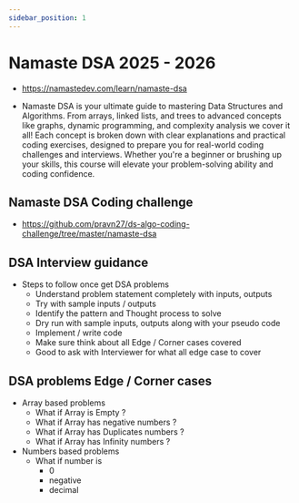 ```yaml
---
sidebar_position: 1
---
```


# Namaste DSA 2025 - 2026

- https://namastedev.com/learn/namaste-dsa

- Namaste DSA is your ultimate guide to mastering Data Structures and Algorithms. From arrays, linked lists, and trees to advanced concepts like graphs, dynamic programming, and complexity analysis we cover it all! Each concept is broken down with clear explanations and practical coding exercises, designed to prepare you for real-world coding challenges and interviews. Whether you're a beginner or brushing up your skills, this course will elevate your problem-solving ability and coding confidence.

## Namaste DSA Coding challenge

- https://github.com/pravn27/ds-algo-coding-challenge/tree/master/namaste-dsa

## DSA Interview guidance

- Steps to follow once get DSA problems
  - Understand problem statement completely with inputs, outputs
  - Try with sample inputs / outputs
  - Identify the pattern and Thought process to solve
  - Dry run with sample inputs, outputs along with your pseudo code
  - Implement / write code
  - Make sure think about all Edge / Corner cases covered
  - Good to ask with Interviewer for what all edge case to cover

## DSA problems Edge / Corner cases

- Array based problems
  - What if Array is Empty ?
  - What if Array has negative numbers ?
  - What if Array has Duplicates numbers ?
  - What if Array has Infinity numbers ?
- Numbers based problems
  - What if number is
    - 0
    - negative
    - decimal
